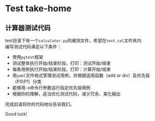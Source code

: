 # Test take-home

## 计算器测试代码

test目录下有一个```calculator.py```的被测文件，希望在```test_cal```文件夹内\
编写测试代码满足以下条件：

- 使用```pytest```框架
- 测试整体执行开始/结束阶段，打印：测试开始/结束
- 每条用例执行开始/结束阶段，打印：计算开始/结束
- 用```yaml```文件格式管理测试用例，并根据适用函数（add or div）及优先级（P0\P1）分类
- 能够用```-m```命令行参数运行指定优先级用例
- 根据你的理解，适当优化测试代码，减少冗余、美化输出

完成后请将你的代码地址告诉我们。

Good luck!
